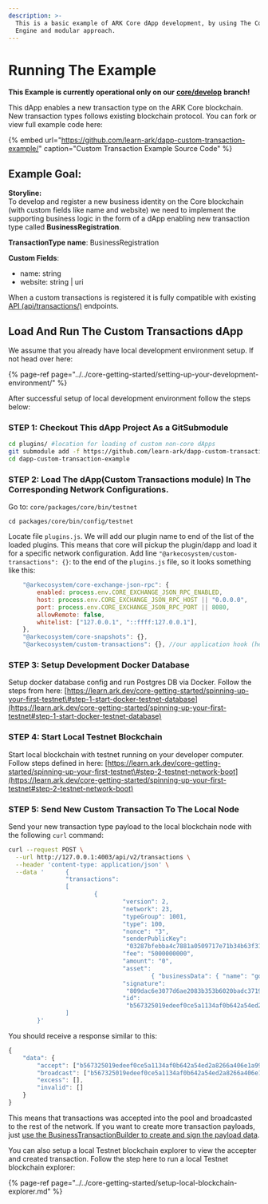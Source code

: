 ```yaml
---
description: >-
  This is a basic example of ARK Core dApp development, by using The Core GTI
  Engine and modular approach.
---
```


# Running The Example

**This Example is currently operational only on our** [**core/develop**](https://github.com/ArkEcosystem/core/tree/develop) **branch!**

This dApp enables a new transaction type on the ARK Core blockchain. New transaction types follows existing blockchain protocol. You can fork or view full example code here:

{% embed url="https://github.com/learn-ark/dapp-custom-transaction-example/" caption="Custom Transaction Example Source Code" %}

## Example Goal: 

**Storyline:**  
To develop and register  a new business identity on the Core blockchain \(with custom fields like name and website\) we need to implement the supporting business logic in the form of a dApp enabling new transaction type called **BusinessRegistration**.

**TransactionType name**: BusinessRegistration 

**Custom Fields**:

* name: string
* website: string \| uri

When a custom transactions is registered it is fully compatible with existing [API \(api/transactions/\)](https://api.ark.dev/public-rest-api/endpoints/transactions) endpoints.

## Load And Run The Custom Transactions dApp

We assume that you already have local development environment setup. If not head over here:

{% page-ref page="../../core-getting-started/setting-up-your-development-environment/" %}

After successful setup of local development environment follow the steps below:

### STEP 1: Checkout This dApp Project As a GitSubmodule

```bash
cd plugins/ #location for loading of custom non-core dApps
git submodule add -f https://github.com/learn-ark/dapp-custom-transaction-example
cd dapp-custom-transaction-example
```

### STEP 2: Load The dApp\(Custom Transactions module\) In The Corresponding Network Configurations.

Go to: `core/packages/core/bin/testnet`

```text
cd packages/core/bin/config/testnet
```

Locate file `plugins.js`. We will add our plugin name to end of the list of the loaded plugins. This means that core will pickup the plugin/dapp and load it for a specific network configuration. Add line `"@arkecosystem/custom-transactions": {}`: to the end of the `plugins.js` file, so it looks something like this:

```javascript
    "@arkecosystem/core-exchange-json-rpc": {
        enabled: process.env.CORE_EXCHANGE_JSON_RPC_ENABLED,
        host: process.env.CORE_EXCHANGE_JSON_RPC_HOST || "0.0.0.0",
        port: process.env.CORE_EXCHANGE_JSON_RPC_PORT || 8080,
        allowRemote: false,
        whitelist: ["127.0.0.1", "::ffff:127.0.0.1"],
    },
    "@arkecosystem/core-snapshots": {},
    "@arkecosystem/custom-transactions": {}, //our application hook (here we load the plugin/dapp)
```

### STEP 3: Setup Development Docker Database

Setup docker database config and run Postgres DB via Docker. Follow the steps from here: [https://learn.ark.dev/core-getting-started/spinning-up-your-first-testnet\#step-1-start-docker-testnet-database](https://learn.ark.dev/core-getting-started/spinning-up-your-first-testnet#step-1-start-docker-testnet-database)

### STEP 4: Start Local Testnet Blockchain

Start local blockchain with testnet running on your developer computer. Follow steps defined in here: [https://learn.ark.dev/core-getting-started/spinning-up-your-first-testnet\#step-2-testnet-network-boot](https://learn.ark.dev/core-getting-started/spinning-up-your-first-testnet#step-2-testnet-network-boot)

### STEP 5: Send New Custom Transaction To The Local Node

Send your new transaction type payload to the local blockchain node with the following `curl` command:

```bash
curl --request POST \
  --url http://127.0.0.1:4003/api/v2/transactions \
  --header 'content-type: application/json' \
  --data '      {
                "transactions":
                [
                        {
                                "version": 2,
                                "network": 23,
                                "typeGroup": 1001,
                                "type": 100,
                                "nonce": "3",
                                "senderPublicKey":
                                 "03287bfebba4c7881a0509717e71b34b63f31e40021c321f89ae04f84be6d6ac37",
                                "fee": "5000000000",
                                "amount": "0",
                                "asset":
                                        { "businessData": { "name": "google", "website": "www.google.com" } },
                                "signature":
                                 "809dac6e3077d6ae2083b353b6020badc37195c286079d466bb1d6670ed4e9628a5b5d0a621801e2763aae5add41905036ed8d21609ed9ddde9f941bd066833c",
                                "id":
                                 "b567325019edeef0ce5a1134af0b642a54ed2a8266a406e1a999f5d590eb5c3c" }
                ]
        }'
```

You should receive a response similar to this:

```javascript
{
    "data": {
        "accept": ["b567325019edeef0ce5a1134af0b642a54ed2a8266a406e1a999f5d590eb5c3c"],
        "broadcast": ["b567325019edeef0ce5a1134af0b642a54ed2a8266a406e1a999f5d590eb5c3c"],
        "excess": [],
        "invalid": []
    }
}
```

This means that transactions was accepted into the pool and broadcasted to the rest of the network. If you want to create more transaction payloads, just [use the BusinessTransactionBuilder to create and sign the payload data](https://github.com/learn-ark/dapp-custom-transaction-example/blob/master/__tests__/test.test.ts).

You can also setup a local Testnet blockchain explorer to view the accepter and created transaction. Follow the step here to run a local Testnet blockchain explorer:

{% page-ref page="../../core-getting-started/setup-local-blockchain-explorer.md" %}



